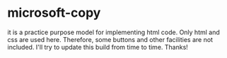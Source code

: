 # microsoft-copy
it is a practice purpose model for implementing html code. Only html and css are used here. Therefore, some buttons and other facilities are not included. I'll try to update this build from time to time.
Thanks!
